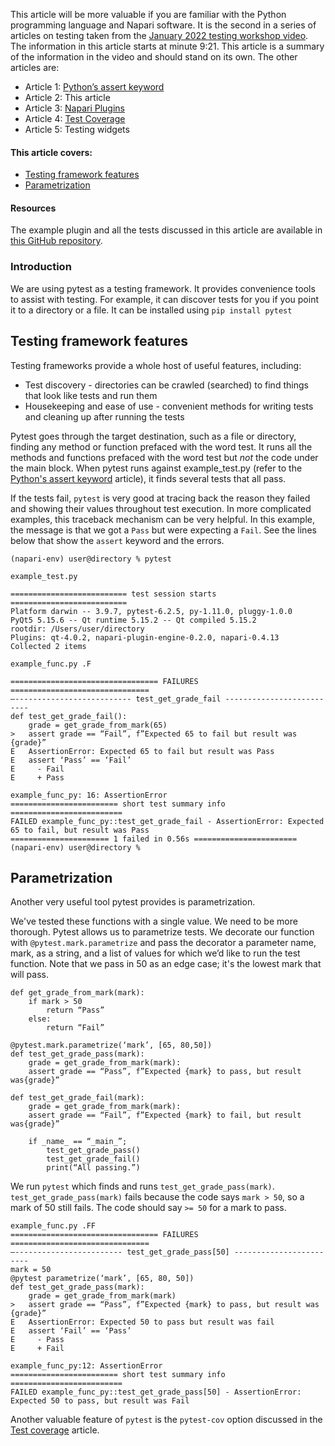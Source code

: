 This article will be more valuable if you are familiar with the Python programming language and Napari software. It is the second in a series of articles on testing taken from the [January 2022 testing workshop video](https://drive.google.com/file/d/1DaMrRz-rLRQ6-_y0J8O3GRpVPCn0rgYs/view). The information in this article starts at minute 9:21. This article is a summary of the information in the video and should stand on its own. The other articles are:  
* Article 1: [Python’s assert keyword](https://github.com/Nadalyn-CZI/Nadalyn---Test/wiki/Python's-assert-keyword)  
* Article 2: This article  
* Article 3: [Napari Plugins](https://github.com/Nadalyn-CZI/Nadalyn---Test/wiki/Napari-Plugins)  
* Article 4: [Test Coverage](https://github.com/Nadalyn-CZI/Nadalyn---Test/wiki/Test-coverage)  
* Article 5: Testing widgets  
  
#### This article covers:  
* [Testing framework features](#Testing-framework-features)  
* [Parametrization](#Parametrization)  

#### Resources  
The example plugin and all the tests discussed in this article are available in [this GitHub repository](https://github.com/DragaDoncila/plugin-tests).
  
### Introduction  
We are using pytest as a testing framework. It provides convenience tools to assist with testing. For example, it can discover tests for you if you point it to a directory or a file.  It can be installed using `pip install pytest`  

## Testing framework features  
Testing frameworks provide a whole host of useful features, including:  
* Test discovery - directories can be crawled (searched) to find things that look like tests and run them
* Housekeeping and ease of use - convenient methods for writing tests and cleaning up after running the tests  
  
Pytest goes through the target destination, such as a file or directory, finding any method or function prefaced with the word test. It runs all the methods and functions prefaced with the word test but _not_ the code under the main block. When pytest runs against example_test.py (refer to the [Python's assert keyword](https://github.com/Nadalyn-CZI/Nadalyn---Test/wiki/Python's-assert-keyword) article), it finds several tests that all pass.  

If the tests fail, `pytest` is very good at tracing back the reason they failed and showing their values throughout test execution. In more complicated examples, this traceback mechanism can be very helpful. In this example, the message is that we got a `Pass` but were expecting a `Fail`. See the lines below that show the `assert` keyword and the errors.  

    (napari-env) user@directory % pytest   
    
    example_test.py  
     
    ========================== test session starts ==========================  
    Platform darwin -- 3.9.7, pytest-6.2.5, py-1.11.0, pluggy-1.0.0  
    PyQt5 5.15.6 -- Qt runtime 5.15.2 -- Qt compiled 5.15.2  
    rootdir: /Users/user/directory  
    Plugins: qt-4.0.2, napari-plugin-engine-0.2.0, napari-0.4.13  
    Collected 2 items  
    
    example_func.py .F  
     
    ================================= FAILURES ===============================  
    —-------------------------- test_get_grade_fail --------------------------  
    def test_get_grade_fail():  
        grade = get_grade_from_mark(65)  
    >   assert grade == “Fail”, f”Expected 65 to fail but result was {grade}”  
    E   AssertionError: Expected 65 to fail but result was Pass  
    E   assert ‘Pass’ == ‘Fail’  
    E     - Fail  
    E     + Pass  
     
    example_func_py: 16: AssertionError  
    ======================== short test summary info =========================  
    FAILED example_func_py::test_get_grade_fail - AssertionError: Expected 65 to fail, but result was Pass  
    ====================== 1 failed in 0.56s =======================  
    (napari-env) user@directory %   

## Parametrization  
Another very useful tool pytest provides is parametrization.  
    
We've tested these functions with a single value. We need to be more thorough. Pytest allows us to parametrize tests. We decorate our function with `@pytest.mark.parametrize` and pass the decorator a parameter name, mark, as a string, and a list of values for which we’d like to run the test function. Note that we pass in 50 as an edge case; it's the lowest mark that will pass.  
    
    def get_grade_from_mark(mark):
        if mark > 50
            return “Pass”
        else: 
            return “Fail”
 
    @pytest.mark.parametrize(‘mark’, [65, 80,50])
    def test_get_grade_pass(mark):
        grade = get_grade_from_mark(mark):  
        assert grade == “Pass”, f”Expected {mark} to pass, but result was{grade}”
 
    def test_get_grade_fail(mark):
        grade = get_grade_from_mark(mark):
        assert grade == “Fail”, f”Expected {mark} to fail, but result was{grade}”
    
        if _name_ == “_main_”;
            test_get_grade_pass()
            test_get_grade_fail()
            print(“All passing.”)

We run `pytest` which finds and runs `test_get_grade_pass(mark)`. `test_get_grade_pass(mark)` fails because the code says `mark > 50`, so a mark of 50 still fails. The code should say `>= 50` for a mark to pass.  
   
    example_func.py .FF  
    ================================= FAILURES ===============================  
    —------------------------ test_get_grade_pass[50] ------------------------  
    mark = 50  
    @pytest parametrize(‘mark’, [65, 80, 50])  
    def test_get_grade_pass(mark):  
        grade = get_grade_from_mark(mark)  
    >   assert grade == “Pass”, f”Expected {mark} to pass, but result was {grade}”  
    E   AssertionError: Expected 50 to pass but result was fail  
    E   assert ‘Fail’ == ‘Pass’  
    E     - Pass  
    E     + Fail  
 
    example_func_py:12: AssertionError  
    ======================== short test summary info =========================  
    FAILED example_func_py::test_get_grade_pass[50] - AssertionError: Expected 50 to pass, but result was Fail   
    
Another valuable feature of `pytest` is the `pytest-cov` option discussed in the [Test coverage](https://github.com/Nadalyn-CZI/Nadalyn---Test/wiki/Test-Coverage) article.  
